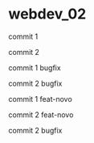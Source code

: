# webdev_02

commit 1    

commit 2

commit 1 bugfix

commit 2 bugfix


commit 1 feat-novo

commit 2 feat-novo

commit 2 bugfix
